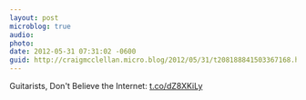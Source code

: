 ```yaml
---
layout: post
microblog: true
audio: 
photo: 
date: 2012-05-31 07:31:02 -0600
guid: http://craigmcclellan.micro.blog/2012/05/31/t208188841503367168.html
---
```

Guitarists, Don't Believe the Internet: [t.co/dZ8XKiLy](http://t.co/dZ8XKiLy)
